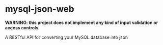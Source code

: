 mysql-json-web
==============
**WARNING: this project does not implement any kind of input validation or access controls**

A RESTful API for converting  your MySQL database into json
